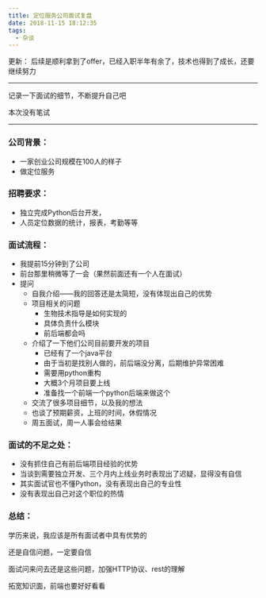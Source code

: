 ```yaml
---
title: 定位服务公司面试复盘
date: 2018-11-15 18:12:35
tags:
  - 杂谈
---
```

更新：
后续是顺利拿到了offer，已经入职半年有余了，技术也得到了成长，还要继续努力

--------------------

记录一下面试的细节，不断提升自己吧

本次没有笔试

<!--more-->

------

### 公司背景：

- 一家创业公司规模在100人的样子
- 做定位服务

### 招聘要求：

-  独立完成Python后台开发，
- 人员定位数据的统计，报表，考勤等等

### 面试流程：

- 我提前15分钟到了公司
- 前台那里稍微等了一会（果然前面还有一个人在面试）
- 提问
  - 自我介绍——我的回答还是太简短，没有体现出自己的优势
  - 项目相关的问题
    - 生物技术指导是如何实现的
    - 具体负责什么模块
    - 前后端都会吗
  - 介绍了一下他们公司目前要开发的项目
    - 已经有了一个java平台
    - 由于当初是找别人做的，前后端没分离，后期维护异常困难
    - 需要用python重构
    - 大概3个月项目要上线
    - 准备找一个前端一个python后端来做这个
  - 交流了很多项目细节，以及我的想法
  - 也谈了预期薪资，上班的时间，休假情况
  - 周五面试，周一人事会给结果

### 面试的不足之处：

- 没有抓住自己有前后端项目经验的优势
- 当谈到需要独立开发、三个月内上线业务时表现出了迟疑，显得没有自信
- 其实面试官也不懂Python，没有表现出自己的专业性
- 没有表现出自己对这个职位的热情



### 总结：

学历来说，我应该是所有面试者中具有优势的

还是自信问题，一定要自信

面试问来问去还是这些问题，加强HTTP协议、rest的理解

拓宽知识面，前端也要好好看看



